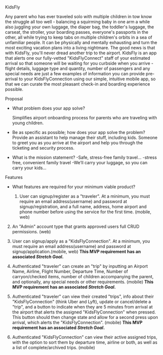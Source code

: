 KidsFly

Any parent who has ever traveled solo with multiple children in tow know the struggle all too well - 
balancing a squirming baby in one arm a while also juggling your own luggage, the diaper bag, the toddler's luggage, 
the carseat, the stroller, your boarding passes, everyone's passports in the other, all while trying to keep tabs on multiple 
children's orbits in a sea of unfamiliar people. It can be physically and mentally exhausting and turn the most exciting vacation 
plans into a living nightmare. The good news is that with KidsFly, you'll never dread another trip to the airport. 
KidsFly is an app that alerts one our fully-vetted "KidsFlyConnect" staff of your estimated arrival so that someone will be 
waiting for you curbside when you arrive - flight details, luggage type and quantity, number of passengers and any special needs are 
just a few examples of information you can provide pre-arrival to your KidsFlyConnection using our simple, 
intuitive mobile app, so that we can curate the most pleasant check-in and boarding experience possible.


Proposal



- What problem does your app solve? 


	Simplifies airport onboarding process for parents who are traveling with young children.

- Be as specific as possible; how does your app solve the problem? 	
Provide an assistant to help manage their stuff, including kids.
Someone to greet you as you arrive at the airport and help you through the ticketing and security process.

- What is the mission statement? 
	-Safe, stress-free family travel...
	-stress free, convenient family travel
-We’ll carry your luggage, so you can carry your kids…


Features

- What features are required for your minimum viable product?

	1. User can signup/register as a "traveler". At a minimum, you must require an email address(username) and password at signup/registration, and a full name, address, home airport and phone number before using the service for the first time. (mobile, web)

2. An "Admin" account type that grants approved users full CRUD permissions. (web)

3. User can signup/apply as a "KidsFlyConnection". At a minimum, you must require an email address(username) and password at signup/application.(mobile, web) **This MVP requirement has an associated _Stretch Goal_.**

4. Authenticated "traveler" can create an "trip" by inputting an Airport Name, Airline, Flight Number, Departure Time, Number of carryon/checked items, number of children accompanying the parent, and optionally, any special needs or other requirements. (mobile) **This MVP requirement has an associated _Stretch Goal_.**

5. Authenticated "traveler" can view their created "trips", info about their "KidsFlyConnection" (think Uber and Lyft), update or cancel/delete a "trip", and a button to indicate when they are 5 minutes from arrival at the airport that alerts the assigned "KidsFlyConnection" when pressed. This button should then change state and allow for a second press upon arrival, which alerts the "KidsFlyConnection". (mobile) **This MVP requirement has an associated _Stretch Goal_.**

6. Authenticated "KidsFlyConnection" can view their active assigned trips, with the option to sort them by departure time, airline or both, as well as a list of complete/archived trips. (mobile)
